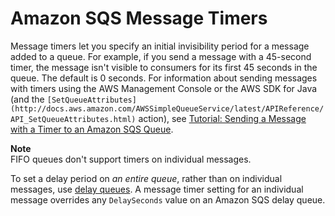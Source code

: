 # Amazon SQS Message Timers<a name="sqs-message-timers"></a>

Message timers let you specify an initial invisibility period for a message added to a queue\. For example, if you send a message with a 45\-second timer, the message isn't visible to consumers for its first 45 seconds in the queue\. The default is 0 seconds\. For information about sending messages with timers using the AWS Management Console or the AWS SDK for Java \(and the `[SetQueueAttributes](http://docs.aws.amazon.com/AWSSimpleQueueService/latest/APIReference/API_SetQueueAttributes.html)` action\), see [Tutorial: Sending a Message with a Timer to an Amazon SQS Queue](sqs-send-message-with-timer.md)\.

**Note**  
FIFO queues don't support timers on individual messages\.

To set a delay period on *an entire queue*, rather than on individual messages, use [delay queues](sqs-delay-queues.md)\. A message timer setting for an individual message overrides any `DelaySeconds` value on an Amazon SQS delay queue\. 